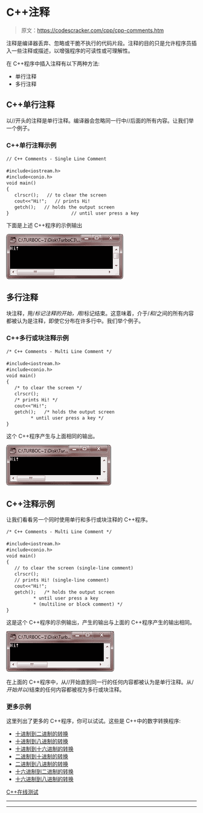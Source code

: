 # C++注释

> 原文：<https://codescracker.com/cpp/cpp-comments.htm>

注释是编译器丢弃、忽略或干脆不执行的代码片段。注释的目的只是允许程序员插入一些注释或描述，以增强程序的可读性或可理解性。

在 C++程序中插入注释有以下两种方法:

*   单行注释
*   多行注释

## C++单行注释

以//开头的注释是单行注释。编译器会忽略同一行中//后面的所有内容。让我们举一个例子。

### C++单行注释示例

```
// C++ Comments - Single Line Comment

#include<iostream.h>
#include<conio.h>
void main()
{
   clrscr();   // to clear the screen
   cout<<"Hi!";   // prints Hi!
   getch();   // holds the output screen
}                       // until user press a key
```

下面是上述 C++程序的示例输出

![c++ comments](img/1b99f0e20b12adbd7e5ba6bb866d7b5b.png)

## 多行注释

块注释，用/*标记注释的开始，用*/标记结束。这意味着，介于/*和*/之间的所有内容都被认为是注释，即使它分布在许多行中。我们举个例子。

### C++多行或块注释示例

```
/* C++ Comments - Multi Line Comment */

#include<iostream.h>
#include<conio.h>
void main()
{
   /* to clear the screen */
   clrscr();
   /* prints Hi! */
   cout<<"Hi!";
   getch();   /* holds the output screen
         * until user press a key */
}
```

这个 C++程序产生与上面相同的输出。

![c++ block multiline comment](img/02555e0ab3a27c5eeec6ef559fdefd08.png)

## C++注释示例

让我们看看另一个同时使用单行和多行或块注释的 C++程序。

```
/* C++ Comments - Multi Line Comment */

#include<iostream.h>
#include<conio.h>
void main()
{
   // to clear the screen (single-line comment)
   clrscr();
   // prints Hi! (single-line comment)
   cout<<"Hi!";
   getch();   /* holds the output screen
          * until user press a key
          * (multiline or block comment) */
}
```

这是这个 C++程序的示例输出，产生的输出与上面的 C++程序产生的输出相同。

![c++ single line comments](img/9089402faeead6209d8969ff18bf8de2.png)

在上面的 C++程序中，从//开始直到同一行的任何内容都被认为是单行注释。从/*开始并以*/结束的任何内容都被视为多行或块注释。

### 更多示例

这里列出了更多的 C++程序，你可以试试。这些是 C++中的数字转换程序:

*   [十进制到二进制的转换](/cpp/program/cpp-program-convert-decimal-to-binary.htm)
*   [十进制到八进制的转换](/cpp/program/cpp-program-convert-decimal-to-octal.htm)
*   [十进制到十六进制的转换](/cpp/program/cpp-program-convert-decimal-to-hexadecimal.htm)
*   [二进制到十进制的转换](/cpp/program/cpp-program-convert-binary-to-decimal.htm)
*   [二进制到八进制的转换](/cpp/program/cpp-program-convert-binary-to-octal.htm)
*   [十六进制到二进制的转换](/cpp/program/cpp-program-convert-hexadecimal-to-binary.htm)
*   [十六进制到八进制的转换](/cpp/program/cpp-program-convert-hexadecimal-to-octal.htm)

[C++在线测试](/exam/showtest.php?subid=3)

* * *

* * *